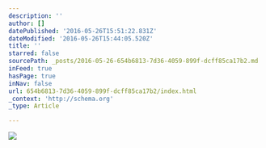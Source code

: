 ```yaml
---
description: ''
author: []
datePublished: '2016-05-26T15:51:22.831Z'
dateModified: '2016-05-26T15:44:05.520Z'
title: ''
starred: false
sourcePath: _posts/2016-05-26-654b6813-7d36-4059-899f-dcff85ca17b2.md
inFeed: true
hasPage: true
inNav: false
url: 654b6813-7d36-4059-899f-dcff85ca17b2/index.html
_context: 'http://schema.org'
_type: Article

---
```

![](https://the-grid-user-content.s3-us-west-2.amazonaws.com/90a1aba4-a7e3-48d3-891e-3baaf0078737.jpg)